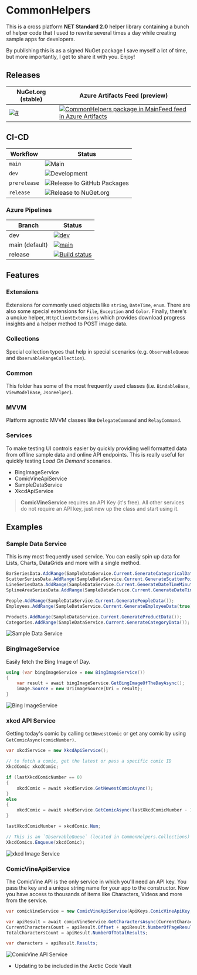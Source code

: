 # CommonHelpers
This is a cross platform **NET Standard 2.0** helper library containing a bunch of helper code that I used to rewrite several times a day while creating sample apps for developers.

By publishing this is as a signed NuGet package I save myself a lot of time, but more importantly, I get to share it with you. Enjoy!

## Releases

| NuGet.org (stable) | Azure Artifacts Feed (preview) |
|-----------|----------------------|
| [![#](https://img.shields.io/nuget/v/CommonHelpers.svg)](https://www.nuget.org/packages/CommonHelpers/) | [![CommonHelpers package in MainFeed feed in Azure Artifacts](https://feeds.dev.azure.com/lance/_apis/public/Packaging/Feeds/a9cb29f3-008d-418f-a057-1c2925dbbaf2/Packages/9452e54a-48d2-409b-8644-3fa7ed784d85/Badge)](https://dev.azure.com/lance/CommonHelpers/_packaging?_a=package&feed=a9cb29f3-008d-418f-a057-1c2925dbbaf2&package=9452e54a-48d2-409b-8644-3fa7ed784d85&preferRelease=true) |

## CI-CD

| Workflow     | Status                                   |
|--------------|------------------------------------------|
| `main`       | ![Main](https://github.com/LanceMcCarthy/CommonHelpers/workflows/Main/badge.svg) |
| `dev`        | ![Development](https://github.com/LanceMcCarthy/CommonHelpers/workflows/Development/badge.svg) |
| `prerelease` | ![Release to GitHub Packages](https://github.com/LanceMcCarthy/CommonHelpers/workflows/Release%20to%20GitHub%20Packages/badge.svg) |
| `release`    | ![Release to NuGet.org](https://github.com/LanceMcCarthy/CommonHelpers/workflows/Release%20to%20NuGet.org/badge.svg) |

### Azure Pipelines

| Branch                           | Status                                   |
|----------------------------------|------------------------------------------|
| dev                              | [![dev](https://dev.azure.com/lance/CommonHelpers/_apis/build/status/CommonHelpers%20-%20Dev)](https://dev.azure.com/lance/CommonHelpers/_build/latest?definitionId=9) |
| main (default)            | [![main](https://dev.azure.com/lance/CommonHelpers/_apis/build/status/CommonHelpers%20-%20Main)](https://dev.azure.com/lance/CommonHelpers/_build/latest?definitionId=10) |
| release | [![Build status](https://dev.azure.com/lance/CommonHelpers/_apis/build/status/CommonHelpers%20-%20Release)](https://dev.azure.com/lance/CommonHelpers/_build/latest?definitionId=4) |

## Features

### Extensions
Extensions for commonly used objects like `string`, `DateTime`, `enum`. There are also some special extensions for `File`, `Exception` and `Color`. Finally, there's a unqiue helper, `HttpClientExtensions` which provides download progress insights and a helper method to POST image data.

### Collections

Special collection types that help in special scenarios (e.g. `ObservableQueue` and `ObservableRangeCollection`).

### Common
This folder has some of the most frequently used classes (i.e. `BindableBase`, `ViewModelBase`, `JsonHelper`).

### MVVM
Platform agnostic MVVM classes like `DelegateCommand` and `RelayCommand`.

### Services
To make testing UI controls easier by quickly providing well formatted data from offline sample data and online API endpoints. This is really useful for quickly testing *Load On Demand* scenarios.

* BingImageService
* ComicVineApiService
* SampleDataService
* XkcdApiService

> **ComicVineService** requires an API Key (it's free). All other services do not require an API key, just new up the class and start using it.

## Examples

### Sample Data Service
This is my most frequently used service. You can easily spin up data for Lists, Charts, DataGrids and more with a single method.

```C#
BarSeriesData.AddRange(SampleDataService.Current.GenerateCategoricalData());
ScatterSeriesData.AddRange(SampleDataService.Current.GenerateScatterPointData());
LineSeriesData.AddRange(SampleDataService.Current.GenerateDateTimeMinuteData());
SplineAreaSeriesData.AddRange(SampleDataService.Current.GenerateDateTimeDayData());

People.AddRange(SampleDataService.Current.GeneratePeopleData());
Employees.AddRange(SampleDataService.Current.GenerateEmployeeData(true));

Products.AddRange(SampleDataService.Current.GenerateProductData());
Categories.AddRange(SampleDataService.Current.GenerateCategoryData());
```
![Sample Data Service](https://user-images.githubusercontent.com/3520532/41983551-7254db84-79fc-11e8-89b0-347b25054fb3.png)

### BingImageService

Easily fetch the Bing Image of Day.

```C#
using (var bingImageService = new BingImageService())
{
    var result = await bingImageService.GetBingImageOfTheDayAsync();
    image.Source = new UriImageSource{Uri = result};
}
```
![Bing ImageService](https://user-images.githubusercontent.com/3520532/41982158-b3ffeea6-79f8-11e8-81a5-abe23142cd75.png)

### xkcd API Service

Getting today's comic by calling `GetNewestComic` or get any comic by using `GetComicAsync(comicNumber)`.

```C#
var xkcdService = new XkcdApiService();

// to fetch a comic, get the latest or pass a specific comic ID
XkcdComic xkcdComic;

if (lastXkcdComicNumber == 0)
{
    xkcdComic = await xkcdService.GetNewestComicAsync();
}
else
{
    xkcdComic = await xkcdService.GetComicAsync(lastXkcdComicNumber - 1);
}

lastXkcdComicNumber = xkcdComic.Num;

// This is an `ObservableQueue` (located in CommonHelpers.Collections)      
XkcdComics.Enqueue(xkcdComic);

```
![xkcd Image Service](https://user-images.githubusercontent.com/3520532/41982114-99259568-79f8-11e8-8eaa-f76695130b55.png)


### ComicVineApiService

The ComicVine API is the only service in which you'll need an API key. You pass the key and a unique string name for your app to the constructor. Now you have access to thousands of items like Characters, Videos and more from the service.

```C#
var comicVineService = new ComicVineApiService(ApiKeys.ComicVineApiKey, ApiKeys.UniqueUserAgentString);

var apiResult = await comicVineService.GetCharactersAsync(CurrentCharactersCount);
CurrentCharactersCount = apiResult.Offset + apiResult.NumberOfPageResults;
TotalCharactersCount = apiResult.NumberOfTotalResults;

var characters = apiResult.Results;
```
![ComicVine API Service](https://user-images.githubusercontent.com/3520532/41982141-a83cb3e2-79f8-11e8-8207-e6bbbe590d25.png)

* Updating to be included in the Arctic Code Vault


